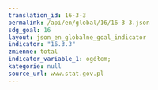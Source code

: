 ```yaml
---
translation_id: 16-3-3
permalink: /api/en/global/16/16-3-3.json
sdg_goal: 16
layout: json_en_globalne_goal_indicator
indicator: "16.3.3"
zmienne: total
indicator_variable_1: ogółem;
kategorie: null
source_url: www.stat.gov.pl
---
```

